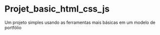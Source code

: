 # Projet_basic_html_css_js
Um projeto simples usando as ferramentas mais básicas em um modelo de portfólio  
